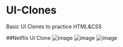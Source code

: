 # UI-Clones
Basic UI Clones to practice HTML&amp;CSS

##Netflix UI Clone
![image](https://github.com/user-attachments/assets/236051d5-05b3-4fa2-a17e-d4bb8a8b0c60)
![image](https://github.com/user-attachments/assets/a20fae66-9901-4f95-bce5-8cd8cb821e13)
![image](https://github.com/user-attachments/assets/84879683-f15a-4682-ba6c-b258d88183e1)


